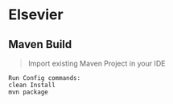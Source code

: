 # Elsevier

## Maven Build

> Import existing Maven Project in your IDE

```
Run Config commands:
clean Install
mvn package
```
